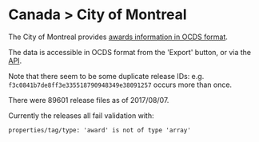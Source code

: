 # Canada > City of Montreal

The City of Montreal provides [awards information in OCDS format](https://ville.montreal.qc.ca/vuesurlescontrats/).

The data is accessible in OCDS format from the 'Export' button, or via the [API](https://ville.montreal.qc.ca/vuesurlescontrats/api/releases.json?limit=10000&offset=0).

Note that there seem to be some duplicate release IDs: e.g. `f3c0841b7de8ff3e335518790948349e38091257` occurs more than once.

There were 89601 release files as of 2017/08/07.

Currently the releases all fail validation with:

    properties/tag/type: 'award' is not of type 'array'
